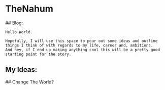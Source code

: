 # TheNahum

## Blog:

```text
Hello World.

Hopefully, I will use this space to pour out some ideas and outline things I think of with regards to my life, career and, ambitions.
And hey, if I end up making anything cool this will be a pretty good starting point for the story.

```

## My Ideas:

## Change The World?

